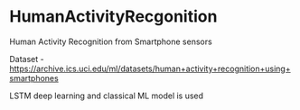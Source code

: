 # HumanActivityRecgonition
Human Activity Recognition from Smartphone sensors


Dataset - https://archive.ics.uci.edu/ml/datasets/human+activity+recognition+using+smartphones



LSTM deep learning and classical ML model is used 
